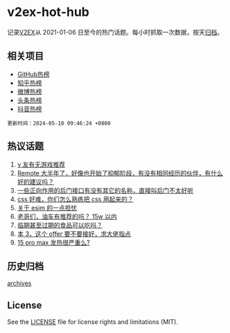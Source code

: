 # v2ex-hot-hub

 记录[V2EX](https://www.v2ex.com/)从 2021-01-06 日至今的热门话题。每小时抓取一次数据，按天[归档](archives)。
 
 ## 相关项目

- [GitHub热榜](https://github.com/it985/github-hot-hub)
- [知乎热榜](https://github.com/it985/zhihu-hot-hub)
- [微博热榜](https://github.com/it985/weibo-hot-hub)
- [头条热榜](https://github.com/it985/toutiao-hot-hub)
- [抖音热榜](https://github.com/it985/douyin-hot-hub)


 `更新时间：2024-05-10 09:46:24 +0800`

## 热议话题

1. [v 友有无游戏推荐](https://www.v2ex.com/t/1039027)
1. [Remote 大半年了，好像也开始了抑郁阶段，有没有相同经历的伙伴，有什么好的建议吗？](https://www.v2ex.com/t/1039015)
1. [一些正向作用的后门接口有没有其它的名称，直接叫后门不太好听](https://www.v2ex.com/t/1039147)
1. [css 好难，你们怎么熟练把 css 用起来的？](https://www.v2ex.com/t/1038997)
1. [关于 esim 的一点担忧](https://www.v2ex.com/t/1038976)
1. [老哥们，油车有推荐的吗？ 15w 以内](https://www.v2ex.com/t/1039068)
1. [临期甚至过期的食品可以吃吗？](https://www.v2ex.com/t/1039118)
1. [本 3，这个 offer 要不要接好，求大佬指点](https://www.v2ex.com/t/1039013)
1. [15 pro max 发热很严重么?](https://www.v2ex.com/t/1039035)

## 历史归档

[archives](archives)

## License

See the [LICENSE](LICENSE) file for license rights and limitations (MIT).
